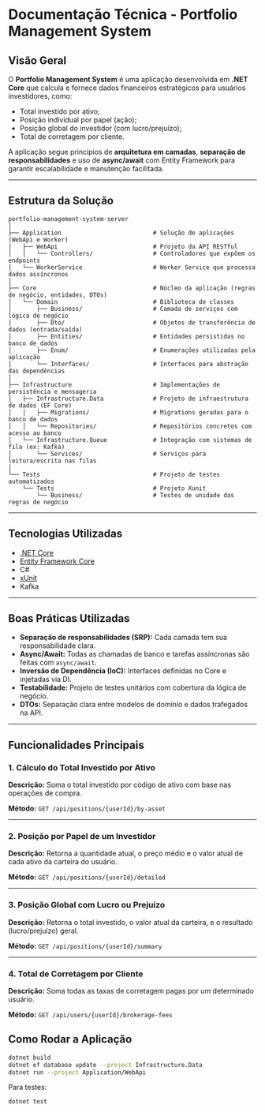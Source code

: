 # Documentação Técnica - Portfolio Management System

## Visão Geral

O **Portfolio Management System** é uma aplicação desenvolvida em **.NET Core** que calcula e fornece dados financeiros estratégicos para usuários investidores, como:

- Total investido por ativo;
- Posição individual por papel (ação);
- Posição global do investidor (com lucro/prejuízo);
- Total de corretagem por cliente.

A aplicação segue princípios de **arquitetura em camadas**, **separação de responsabilidades** e uso de **async/await** com Entity Framework para garantir escalabilidade e manutenção facilitada.

---

## Estrutura da Solução

```
portfolio-management-system-server
│
├── Application                          # Solução de aplicações (WebApi e Worker)
│   ├── WebApi                           # Projeto da API RESTful
│   │   └── Controllers/                 # Controladores que expõem os endpoints
│   └── WorkerService                    # Worker Service que processa dados assíncronos
│
├── Core                                 # Núcleo da aplicação (regras de negócio, entidades, DTOs)
│   └── Domain                           # Biblioteca de classes
│       ├── Business/                    # Camada de serviços com lógica de negócio
│       ├── Dto/                         # Objetos de transferência de dados (entrada/saída)
│       ├── Entities/                    # Entidades persistidas no banco de dados
│       ├── Enum/                        # Enumerações utilizadas pela aplicação
│       └── Interfaces/                  # Interfaces para abstração das dependências
│
├── Infrastructure                       # Implementações de persistência e mensageria
│   ├── Infrastructure.Data              # Projeto de infraestrutura de dados (EF Core)
│   │   ├── Migrations/                  # Migrations geradas para o banco de dados
│   │   └── Repositories/                # Repositórios concretos com acesso ao banco
│   └── Infrastructure.Queue             # Integração com sistemas de fila (ex: Kafka)
│       └── Services/                    # Serviços para leitura/escrita nas filas
│
└── Tests                                # Projeto de testes automatizados
    └── Tests                            # Projeto Xunit
        └── Business/                    # Testes de unidade das regras de negócio

```

---

## Tecnologias Utilizadas

- [.NET Core](https://dotnet.microsoft.com/)
- [Entity Framework Core](https://docs.microsoft.com/en-us/ef/core/)
- C#
- [xUnit](https://xunit.net/)
- Kafka

---

## Boas Práticas Utilizadas

- **Separação de responsabilidades (SRP):** Cada camada tem sua responsabilidade clara.
- **Async/Await:** Todas as chamadas de banco e tarefas assíncronas são feitas com `async/await`.
- **Inversão de Dependência (IoC):** Interfaces definidas no Core e injetadas via DI.
- **Testabilidade:** Projeto de testes unitários com cobertura da lógica de negócio.
- **DTOs:** Separação clara entre modelos de domínio e dados trafegados na API.

---

## Funcionalidades Principais

### 1. Cálculo do Total Investido por Ativo

**Descrição:** Soma o total investido por código de ativo com base nas operações de compra.

**Método:** `GET /api/positions/{userId}/by-asset`

---

### 2. Posição por Papel de um Investidor

**Descrição:** Retorna a quantidade atual, o preço médio e o valor atual de cada ativo da carteira do usuário.

**Método:** `GET /api/positions/{userId}/detailed`

---

### 3. Posição Global com Lucro ou Prejuízo

**Descrição:** Retorna o total investido, o valor atual da carteira, e o resultado (lucro/prejuízo) geral.

**Método:** `GET /api/positions/{userId}/summary`

---

### 4. Total de Corretagem por Cliente

**Descrição:** Soma todas as taxas de corretagem pagas por um determinado usuário.

**Método:** `GET /api/users/{userId}/brokerage-fees`

## Como Rodar a Aplicação

```bash
dotnet build
dotnet ef database update --project Infrastructure.Data
dotnet run --project Application/WebApi

```

Para testes:

```bash
dotnet test

```